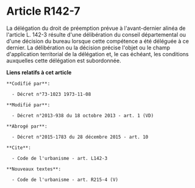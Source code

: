 # Article R142-7

La délégation du droit de préemption prévue à l'avant-dernier alinéa de l'article L. 142-3 résulte d'une délibération du
conseil départemental ou d'une décision du bureau lorsque cette compétence a été déléguée à ce dernier. La délibération ou la
décision précise l'objet ou le champ d'application territorial de la délégation et, le cas échéant, les conditions auxquelles
cette délégation est subordonnée.

**Liens relatifs à cet article**

	**Codifié par**:

	  - Décret n°73-1023 1973-11-08

	**Modifié par**:

	  - Décret n°2013-938 du 18 octobre 2013 - art. 1 (VD)

	**Abrogé par**:

	  - Décret n°2015-1783 du 28 décembre 2015 - art. 10

	**Cite**:

	  - Code de l'urbanisme - art. L142-3

	**Nouveaux textes**:

	  - Code de l'urbanisme - art. R215-4 (V)
